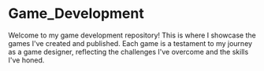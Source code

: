 # Game_Development
Welcome to my game development repository! This is where I showcase the games I've created and published. Each game is a testament to my journey as a game designer, reflecting the challenges I've overcome and the skills I've honed.
